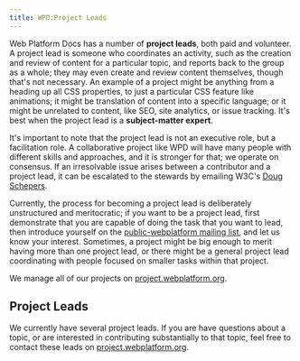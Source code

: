 ```yaml
---
title: WPD:Project Leads
---
```

<p>Web Platform Docs has a number of <b>project leads</b>, both paid and volunteer. A project lead is someone who coordinates an activity, such as the creation and review of content for a particular topic, and reports back to the group as a whole; they may even create and review content themselves, though that's not necessary. An example of a project might be anything from a heading up all CSS properties, to just a particular CSS feature like animations; it might be translation of content into a specific language; or it might be unrelated to content, like SEO, site analytics, or issue tracking. It's best when the project lead is a <b>subject-matter expert</b>.
</p><p>It's important to note that the project lead is not an executive role, but a facilitation role. A collaborative project like WPD will have many people with different skills and approaches, and it is stronger for that; we operate on consensus. If an irresolvable issue arises between a contributor and a project lead, it can be escalated to the stewards by emailing W3C's <a rel="nofollow" class="external text" href="mailto:schepers@w3.org">Doug Schepers</a>.
</p><p>Currently, the process for becoming a project lead is deliberately unstructured and meritocratic; if you want to be a project lead, first demonstrate that you are capable of doing the task that you want to lead, then introduce yourself on the <a rel="nofollow" class="external text" href="mailto:public-webplatform@w3.org">public-webplatform mailing list</a>, and let us know your interest. Sometimes, a project might be big enough to merit having more than one project lead, or there might be a general project lead coordinating with people focused on smaller tasks within that project.
</p><p>We manage all of our projects on <a rel="nofollow" class="external text" href="http://project.webplatform.org">project.webplatform.org</a>.
</p>
<h2><span class="mw-headline" id="Project_Leads">Project Leads</span></h2>
<p>We currently have several project leads. If you are have questions about a topic, or are interested in contributing substantially to that topic, feel free to contact these leads on <a rel="nofollow" class="external text" href="http://project.webplatform.org">project.webplatform.org</a>.
</p>
<!-- Saved in parser cache with key wpwiki:pcache:idhash:8266-0!*!*!*!*!*!*!esi=1 and timestamp 20150731184127 and revision id 31340
 -->

